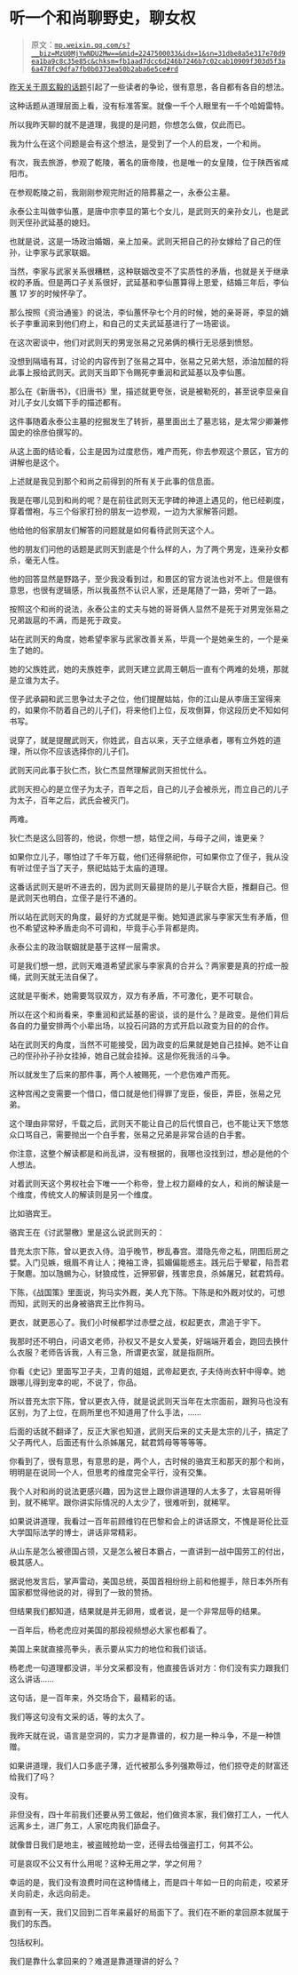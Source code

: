 # 听一个和尚聊野史，聊女权

> 原文：[`mp.weixin.qq.com/s?__biz=MzU0MjYwNDU2Mw==&mid=2247500033&idx=1&sn=31dbe8a5e317e70d9ea1ba9c8c35e85c&chksm=fb1aad7dcc6d246b7246b7c02cab10909f303d5f3a6a478fc9dfa7fb0b0373ea50b2aba6e5ce#rd`](http://mp.weixin.qq.com/s?__biz=MzU0MjYwNDU2Mw==&mid=2247500033&idx=1&sn=31dbe8a5e317e70d9ea1ba9c8c35e85c&chksm=fb1aad7dcc6d246b7246b7c02cab10909f303d5f3a6a478fc9dfa7fb0b0373ea50b2aba6e5ce#rd)

[昨天关于周玄毅的话题](http://mp.weixin.qq.com/s?__biz=MzU0MjYwNDU2Mw==&mid=2247500028&idx=1&sn=e3d81766eb5892e641114554d1116a37&chksm=fb1aac80cc6d259698445fb39e84cba5da033aa4ebc45591d6ebcb0b3ef05dad206d2f9e0454&scene=21#wechat_redirect)引起了一些读者的争论，很有意思，各自都有各自的想法。 

这种话题从道理层面上看，没有标准答案。就像一千个人眼里有一千个哈姆雷特。 

所以我昨天聊的就不是道理，我提的是问题，你想怎么做，仅此而已。 

我为什么在这个问题是会有这个想法，是受到了一个人的启发，一个和尚。 

有次，我去旅游，参观了乾陵，著名的唐帝陵，也是唯一的女皇陵，位于陕西省咸阳市。

在参观乾陵之前，我刚刚参观完附近的陪葬墓之一，永泰公主墓。

永泰公主叫做李仙蕙，是唐中宗李显的第七个女儿，是武则天的亲孙女儿，也是武则天侄孙武延基的媳妇。

也就是说，这是一场政治婚姻，亲上加亲。武则天把自己的孙女嫁给了自己的侄孙，让李家与武家联姻。 

当然，李家与武家关系很糟糕，这种联姻改变不了实质性的矛盾，也就是关于继承权的矛盾。但是两口子关系很好，武延基和李仙蕙算得上恩爱，结婚三年后，李仙蕙 17 岁的时候怀孕了。

那么按照《资治通鉴》的说法，李仙蕙怀孕七个月的时候，她的亲哥哥，李显的嫡长子李重润来到他们府上，和自己的丈夫武延基进行了一场密谈。

在这次密谈中，他们对武则天的男宠张易之兄弟俩的横行无忌感到愤怒。

没想到隔墙有耳，讨论的内容传到了张易之耳中，张易之兄弟大怒，添油加醋的将此事上报给武则天。武则天当即下令赐死李重润和武延基以及李仙蕙。

那么在《新唐书》，《旧唐书》里，描述就更夸张，说是被勒死的，甚至说李显亲自对儿子女儿女婿下手的描述都有。 

这件事随着永泰公主墓的挖掘发生了转折，墓里面出土了墓志铭，是太常少卿兼修国史的徐彦伯撰写的。

从这上面的结论看，公主是因为过度悲伤，难产而死，你去参观这个景区，官方的讲解也是这个。 

上述就是我见到那个和尚之前得到的所有关于此事的信息面。 

我是在哪儿见到和尚的呢？是在前往武则天无字碑的神道上遇见的，他已经剃度，穿着僧袍，与三个俗家打扮的朋友一边参观，一边为大家解答问题。 

他给他的俗家朋友们解答的问题就是如何看待武则天这个人。

他的朋友们问他的话题是武则天到底是个什么样的人，为了两个男宠，连亲孙女都杀，毫无人性。

他的回答显然是野路子，至少我没看到过，和景区的官方说法也对不上。但是很有意思，也很有逻辑感，所以我虽然不认识人家，还是尾随了一路，旁听了一路。 

按照这个和尚的说法，永泰公主的丈夫与她的哥哥俩人显然不是死于对男宠张易之兄弟跋扈的不满，而是死于政变。

站在武则天的角度，她希望李家与武家改善关系，毕竟一个是她亲生的，一个是亲生了她的。 

她的父族姓武，她的夫族姓李，武则天建立武周王朝后一直有个两难的处境，那就是立谁为太子。

侄子武承嗣和武三思争过太子之位，他们提醒姑姑，你的江山是从李唐王室得来的，如果你不防着自己的儿子们，将来他们上位，反攻倒算，你这段历史不知如何书写。

说穿了，就是提醒武则天，你姓武，自古以来，天子立继承者，哪有立外姓的道理，所以你不应该选择你的儿子们。

武则天问此事于狄仁杰，狄仁杰显然理解武则天担忧什么。

武则天担心的是立侄子为太子，百年之后，自己的儿子会被杀光，而立自己的儿子为太子，百年之后，武氏会被灭门。

两难。

狄仁杰是这么回答的，他说，你想一想，姑侄之间，与母子之间，谁更亲？

如果你立儿子，哪怕过了千年万载，他们还得祭祀你，可如果你立了侄子，我从没有听过侄子当了天子，祭祀姑姑于太庙的道理。

这番话武则天是听不进去的，因为武则天最提防的是儿子联合大臣，推翻自己。但是武则天也明白，立侄子是行不通的。

所以站在武则天的角度，最好的方式就是平衡。她知道武家与李家天生有矛盾，但也不希望这种矛盾走向不可调和，毕竟手心手背都是肉。 

永泰公主的政治联姻就是基于这样一层需求。

可是我们想一想，武则天难道希望武家与李家真的合并么？两家要是真的拧成一股绳，武则天就无法自保了。 

这就是平衡术，她需要驾驭双方，双方有矛盾，不可激化，更不可联合。 

所以在这个和尚看来，李重润和武延基的密谈，谈的是什么？是政变。是他们背后各自的力量安排两个小辈出场，以投石问路的方式开启以政变为目的的合作。 

站在武则天的角度，当然不可能接受，因为政变的后果就是她自己挂掉。她不让自己的侄孙孙子孙女挂掉，她自己就会挂掉。这是你死我活的斗争。 

所以就发生了后来的那件事，两个人被赐死，一个悲伤难产而死。 

这种宫闱之变需要一个借口，借口就是他们得罪了宠臣，佞臣，弄臣，张易之兄弟。

这个理由非常好，千载之后，武则天不能让自己的后代恨自己，也不能让天下悠悠众口骂自己，需要抛出一个白手套，张易之兄弟是非常合适的白手套。

你注意，这整个解读都是和尚乱讲，没有根据的，我哪也没找到过，想必是他的个人想法。

对着武则天这个男权社会下唯一一个称帝，登上权力巅峰的女人，和尚的解读是一个维度，传统文人的解读则是另一个维度。

比如骆宾王。

骆宾王在《讨武曌檄》里是这么说武则天的：

昔充太宗下陈，曾以更衣入侍。洎乎晚节，秽乱春宫。潜隐先帝之私，阴图后房之嬖。入门见嫉，蛾眉不肯让人；掩袖工谗，狐媚偏能惑主。践元后于翚翟，陷吾君于聚麀。加以虺蜴为心，豺狼成性，近狎邪僻，残害忠良，杀姊屠兄，弑君鸩母。 

下陈，《战国策》里面说，狗马实外厩，美人充下陈。下陈是和外厩对仗的，可想而知，武则天的出身被骆宾王比作狗马。

更衣，就更恶心了。我们小时候都学过赤壁之战，权起更衣，肃追于宇下。 

我那时还不明白，问语文老师，孙权又不是女人爱美，好端端开着会，跑回去换什么衣服？老师告诉我，人有三急，所谓更衣室，就是指厕所。

你看《史记》里面写卫子夫，卫青的姐姐，武帝起更衣, 子夫侍尚衣轩中得幸。她跟哪儿得到宠幸的呢，不说了，你品。

所以昔充太宗下陈，曾以更衣入侍，就是说武则天当年在太宗面前，跟狗马也没有区别，为了上位，在厕所里也不知道用了什么手法，......

后面的话就不翻译了，反正大家也知道，武则天后来的丈夫是太宗的儿子，搞定了父子两代人，后面还有什么杀姊屠兄，弑君鸩母等等等等。

你看到了，很有意思，有意思的是，两个人，古时候的骆宾王和那天的那个和尚，明明是在说同一个人，但思考的维度完全平行，没有交集。 

我个人对和尚的说法更感兴趣，因为这世上跟你讲道理的人太多了，太容易听得到，就不稀罕。跟你讲实际情况的人太少了，很难听到，就稀罕。

如果说讲道理，我看过一百年前顾维钧在巴黎和会上的讲话原文，不愧是哥伦比亚大学国际法学的博士，讲话非常精彩。

从山东是怎么被德国占领，又是怎么被日本霸占，一直讲到一战中国劳工的付出，极其感人。 

据说他发言后，掌声雷动，美国总统，英国首相纷纷上前和他握手，除日本外所有国家都觉得他说的对，得到了一致的赞扬。 

但结果我们都知道，结果就是并无卵用，或者说，是一个非常屈辱的结果。

一百年后，杨老虎应对美国的那段视频想必大家也都看了。 

美国上来就直接亮拳头，表示要从实力的地位和我们谈话。 

杨老虎一句道理都没讲，半分文采都没有，他直接告诉对方：你们没有实力跟我们这么讲话......

这句话，是一百年来，外交场合下，最精彩的话。 

我们等这句没有文采的话，等的太久了。

我昨天就在说，语言是空洞的，实力才是靠谱的，权力是一种斗争，不是一种馈赠。 

如果讲道理，我们人口多底子薄，近代被那么多列强欺辱过，他们掠夺走的财富还给我们了吗？ 

没有。

非但没有，四十年前我们还要从劳工做起，他们做资本家，我们做打工人，一代人远离乡土，进厂务工，人家吃肉我们舔盘子。 

就像昔日我们是地主，被盗贼抢劫一空，还得去给强盗打工，何其不公。

可是哀叹不公又有什么用呢？这种无用之学，学之何用？ 

幸运的是，我们没有浪费时间在这种情绪上，而是四十年如一日的向前走，咬紧牙关向前走，永远向前走。 

直到有一天，我们又回到二百年来最好的局面下了。我们在不断的拿回原本就属于我们的东西。 

包括权利。

我们是靠什么拿回来的？难道是靠道理讲的好么？
